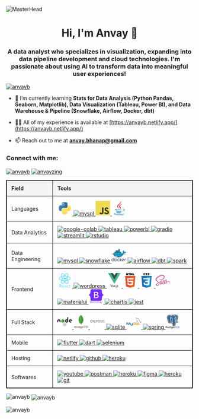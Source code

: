 ![MasterHead](https://github.com/AnvayB/AnvayB/assets/53208269/ff873bc6-fe5d-4031-9da7-a7da67c11e72)

<h1 align="center">Hi, I'm Anvay 👋</h1>
<h3 align="center">A data analyst who specializes in visualization, expanding into data pipeline development and cloud technologies.  I'm passionate about using AI to transform data into meaningful user experiences!</h3>


<!-- <p align="left"> <img src="https://komarev.com/ghpvc/?username=anvayb&label=Profile%20views&color=0e75b6&style=flat" alt="anvayb" /> </p> -->

<p align="left"> <a href="https://github.com/ryo-ma/github-profile-trophy"><img
      src="https://github-profile-trophy.vercel.app/?username=anvayb" alt="anvayb" /></a> </p>

- 🌱 I’m currently learning **Stats for Data Analysis (Python Pandas, Seaborn, Matplotlib), Data Visualization (Tableau, Power BI), and Data Warehouse & Pipeline (Snowflake, Airflow, Docker, dbt)**

- 👨‍💻 All of my experience is available at [https://anvayb.netlify.app/](https://anvayb.netlify.app/)

<!-- - 💬 Ask me about **React, WordPress** -->

- 📫 Reach out to me at <b><a href="mailto:anvay.bhanap@gmail.com">anvay.bhanap@gmail.com</a></b>


<h3 align="left">Connect with me:</h3>
<p align="left">
  <a href="https://linkedin.com/in/anvayb" target="blank"><img align="center"
      src="https://raw.githubusercontent.com/rahuldkjain/github-profile-readme-generator/master/src/images/icons/Social/linked-in-alt.svg"
      alt="anvayb" height="30" width="40" /></a>
  <a href="https://instagram.com/anvayzing" target="blank"><img align="center"
      src="https://raw.githubusercontent.com/rahuldkjain/github-profile-readme-generator/master/src/images/icons/Social/instagram.svg"
      alt="anvayzing" height="30" width="40" /></a>
  <!-- <a href="https://www.leetcode.com/anvayb" target="blank"><img align="center"
      src="https://raw.githubusercontent.com/rahuldkjain/github-profile-readme-generator/master/src/images/icons/Social/leet-code.svg"
      alt="anvayb" height="30" width="40" /></a> -->
</p>


<table style="width: 100%; border-collapse: collapse; border: 1px solid black;">
  <thead>
    <tr style="background-color: #f5f5f5;">
      <th style="padding: 12px; text-align: left; border: 1px solid black;">Field</th>
      <th style="padding: 12px; text-align: left; border: 1px solid black;">Tools</th>
    </tr>
  </thead>
  <tbody>
    <tr>
      <td style="padding: 12px; border: 1px solid black; vertical-align: middle;">Languages</td>
      <td style="padding: 12px; border: 1px solid black;">
        <a href="https://www.python.org" target="_blank" rel="noreferrer">
          <img src="https://raw.githubusercontent.com/devicons/devicon/master/icons/python/python-original.svg" alt="python" width="40" height="40" />
        </a>
        <a href="https://www.mysql.com/" target="_blank" rel="noreferrer">
          <img src="https://user-images.githubusercontent.com/25181517/183896128-ec99105a-ec1a-4d85-b08b-1aa1620b2046.png" alt="mysql" width="40" height="40" />
        </a>
        <a href="https://developer.mozilla.org/en-US/docs/Web/JavaScript" target="_blank" rel="noreferrer">
          <img src="https://raw.githubusercontent.com/devicons/devicon/master/icons/javascript/javascript-original.svg" alt="javascript" width="40" height="40" />
        </a>
        <a href="https://www.java.com" target="_blank" rel="noreferrer">
          <img src="https://raw.githubusercontent.com/devicons/devicon/master/icons/java/java-original.svg" alt="java" width="40" height="40" />
        </a>
      </td>
    </tr>
    <tr>
      <td style="padding: 12px; border: 1px solid black; vertical-align: middle;">Data Analytics</td>
      <td style="padding: 12px; border: 1px solid black;">
        <a href="https://colab.research.google.com/" target="_blank" rel="noreferrer">
          <img src="https://colab.research.google.com/img/colab_favicon_256px.png" alt="google-colab" width="40" height="40" />
        </a>
        <a href="https://www.tableau.com/" target="_blank" rel="noreferrer">
          <img src="https://billigence.com/wp-content/uploads/2022/08/2-1024x1024.png" alt="tableau" width="40" height="40" />
        </a>
        <a href="https://app.powerbi.com/" target="_blank" rel="noreferrer">
          <img src="https://upload.wikimedia.org/wikipedia/commons/thumb/c/cf/New_Power_BI_Logo.svg/1200px-New_Power_BI_Logo.svg.png" alt="powerbi" width="40" height="40" />
        </a>
        <a href="https://gradio.app/" target="_blank" rel="noreferrer">
          <img src="https://seeklogo.com/images/G/gradio-icon-logo-908AE1836C-seeklogo.com.png" alt="gradio" width="40" height="40" />
        </a>
        <a href="https://streamlit.io//" target="_blank" rel="noreferrer">
          <img src="https://streamlit.io/images/brand/streamlit-mark-color.png" alt="streamlit" width="40" />
        </a>
        <a href="https://posit.co/downloads/" target="_blank" rel="noreferrer">
          <img src="https://lh6.googleusercontent.com/proxy/Tdz9NhhtMa5sL46AAoZEaEvQfELS-i3GhXeFXpDBHmONYJes-lBCD_nuTovseFvUSFgk_iFSdXiGdqTPpjRcKQiwucRKFiiXy2waz9Aihz1lr71fCjC7ZCEkzI_cx6DyY_ZSOQ9D-e6_" alt="rstudio" width="40" />
        </a>
      </td>
    </tr>
    <tr>
      <td style="padding: 12px; border: 1px solid black; vertical-align: middle;">Data Engineering</td>
      <td style="padding: 12px; border: 1px solid black;">
        <a href="https://www.mysql.com/" target="_blank" rel="noreferrer">
          <img src="https://user-images.githubusercontent.com/25181517/183896128-ec99105a-ec1a-4d85-b08b-1aa1620b2046.png" alt="mysql" width="40" height="40" />
        </a>
        <a href="https://www.snowflake.com/en/emea/" target="_blank" rel="noreferrer">
          <img src="https://companieslogo.com/img/orig/SNOW-35164165.png?t=1720244494" alt="snowflake" width="40" height="40" />
        </a>
        <a href="https://www.docker.com/" target="_blank" rel="noreferrer">
          <img src="https://raw.githubusercontent.com/devicons/devicon/master/icons/docker/docker-original-wordmark.svg" alt="docker" width="40" height="40" />
        </a>
        <a href="https://airflow.apache.org/" target="_blank" rel="noreferrer">
          <img src="https://astro-provider-logos.s3.us-east-2.amazonaws.com/apache-airflow.png" alt="airflow" width="40" height="40" />
        </a>
        <a href="https://www.getdbt.com/" target="_blank" rel="noreferrer">
          <img src="https://seeklogo.com/images/D/dbt-logo-500AB0BAA7-seeklogo.com.png" alt="dbt" width="40" height="40" />
        </a>
        <a href="https://spark.apache.org/" target="_blank" rel="noreferrer">
          <img src="https://upload.wikimedia.org/wikipedia/commons/thumb/f/f3/Apache_Spark_logo.svg/2560px-Apache_Spark_logo.svg.png" alt="spark" height="40" />
        </a>
      </td>
    </tr>
    <tr>
      <td style="padding: 12px; border: 1px solid black; vertical-align: middle;">Frontend</td>
      <td style="padding: 12px; border: 1px solid black;">
        <a href="https://reactjs.org/" target="_blank" rel="noreferrer">
          <img src="https://raw.githubusercontent.com/devicons/devicon/master/icons/react/react-original-wordmark.svg" alt="react" width="40" height="40" />
        </a>
        <a href="https://wordpress.com/" target="_blank" rel="noreferrer">
          <img src="https://upload.wikimedia.org/wikipedia/commons/thumb/9/98/WordPress_blue_logo.svg/2048px-WordPress_blue_logo.svg.png" alt="wordpress" width="40" height="40">
        </a>
        <a href="https://vuejs.org/" target="_blank" rel="noreferrer">
          <img src="https://raw.githubusercontent.com/devicons/devicon/master/icons/vuejs/vuejs-original-wordmark.svg" alt="vuejs" width="40" height="40" />
        </a>
        <a href="https://www.w3.org/html/" target="_blank" rel="noreferrer">
          <img src="https://raw.githubusercontent.com/devicons/devicon/master/icons/html5/html5-original-wordmark.svg" alt="html5" width="40" height="40" />
        </a>
        <a href="https://www.w3schools.com/css/" target="_blank" rel="noreferrer">
          <img src="https://raw.githubusercontent.com/devicons/devicon/master/icons/css3/css3-original-wordmark.svg" alt="css3" width="40" height="40" />
        </a>
        <a href="https://sass-lang.com" target="_blank" rel="noreferrer">
          <img src="https://raw.githubusercontent.com/devicons/devicon/master/icons/sass/sass-original.svg" alt="sass" width="40" height="40" />
        </a>
        <a href="https://mui.com/">
          <img src="https://mui.com/static/logo.png" alt="materialui" width="40" height="40">
        </a>
        <a href="https://getbootstrap.com" target="_blank" rel="noreferrer">
          <img src="https://raw.githubusercontent.com/devicons/devicon/master/icons/bootstrap/bootstrap-plain-wordmark.svg" alt="bootstrap" width="40" height="40" />
        </a>
        <a href="https://www.chartjs.org" target="_blank" rel="noreferrer">
          <img src="https://www.chartjs.org/media/logo-title.svg" alt="chartjs" width="40" height="40" />
        </a>
        <a href="https://jestjs.io" target="_blank" rel="noreferrer">
          <img src="https://www.vectorlogo.zone/logos/jestjsio/jestjsio-icon.svg" alt="jest" width="40" height="40" />
        </a>
      </td>
    </tr>
    <tr>
      <td style="padding: 12px; border: 1px solid black; vertical-align: middle;">Full Stack</td>
      <td style="padding: 12px; border: 1px solid black;">
        <a href="https://nodejs.org" target="_blank" rel="noreferrer">
          <img src="https://raw.githubusercontent.com/devicons/devicon/master/icons/nodejs/nodejs-original-wordmark.svg" alt="nodejs" width="40" height="40" />
        </a>
        <a href="https://www.mongodb.com/" target="_blank" rel="noreferrer">
          <img src="https://raw.githubusercontent.com/devicons/devicon/master/icons/mongodb/mongodb-original-wordmark.svg" alt="mongodb" width="40" height="40" />
        </a>
        <a href="https://expressjs.com" target="_blank" rel="noreferrer">
          <img src="https://raw.githubusercontent.com/devicons/devicon/master/icons/express/express-original-wordmark.svg" alt="express" width="40" height="40" />
        </a>
        <a href="https://www.sqlite.org/" target="_blank" rel="noreferrer">
          <img src="https://www.vectorlogo.zone/logos/sqlite/sqlite-icon.svg" alt="sqlite" width="40" height="40" />
        </a>
        <a href="https://www.mysql.com/" target="_blank" rel="noreferrer">
          <img src="https://raw.githubusercontent.com/devicons/devicon/master/icons/mysql/mysql-original-wordmark.svg" alt="mysql" width="40" height="40" />
        </a>
        <a href="https://spring.io/" target="_blank" rel="noreferrer">
          <img src="https://www.vectorlogo.zone/logos/springio/springio-icon.svg" alt="spring" width="40" height="40" />
        </a>
        <a href="https://www.postgresql.org" target="_blank" rel="noreferrer">
          <img src="https://raw.githubusercontent.com/devicons/devicon/master/icons/postgresql/postgresql-original-wordmark.svg" alt="postgresql" width="40" height="40" />
        </a>
      </td>
    </tr>
    <tr>
      <td style="padding: 12px; border: 1px solid black; vertical-align: middle;">Mobile</td>
      <td style="padding: 12px; border: 1px solid black;">
        <a href="https://flutter.dev" target="_blank" rel="noreferrer">
          <img src="https://www.vectorlogo.zone/logos/flutterio/flutterio-icon.svg" alt="flutter" width="40" height="40" />
        </a>
        <a href="https://dart.dev" target="_blank" rel="noreferrer">
          <img src="https://www.vectorlogo.zone/logos/dartlang/dartlang-icon.svg" alt="dart" width="40" height="40" />
        </a>
        <a href="https://www.selenium.dev" target="_blank" rel="noreferrer">
          <img src="https://raw.githubusercontent.com/detain/svg-logos/780f25886640cef088af994181646db2f6b1a3f8/svg/selenium-logo.svg" alt="selenium" width="40" height="40" />
        </a>
      </td>
    </tr>
    <tr>
      <td style="padding: 12px; border: 1px solid black; vertical-align: middle;">Hosting</td>
      <td style="padding: 12px; border: 1px solid black;">
        <a href="https://netlify.com" target="_blank" rel="noreferrer">
          <img src="https://cdn.freebiesupply.com/logos/large/2x/netlify-logo-png-transparent.png" alt="netlify" width="40" height="40" />
        </a>
        <a href="https://github.com" target="_blank" rel="noreferrer">
          <img src="https://github.githubassets.com/assets/GitHub-Mark-ea2971cee799.png" alt="github" width="40" height="40" />
        </a>
        <a href="https://heroku.com" target="_blank" rel="noreferrer">
          <img src="https://www.vectorlogo.zone/logos/heroku/heroku-icon.svg" alt="heroku" width="40" height="40" />
        </a>
      </td>
    </tr>
    <tr>
      <td style="padding: 12px; border: 1px solid black; vertical-align: middle;">Softwares</td>
      <td style="padding: 12px; border: 1px solid black;">
        <a href="https://code.visualstudio.com/" target="_blank" rel="noreferrer">
          <img src="https://yt3.googleusercontent.com/_q52i8bUAEvcb7JR4e-eNTv23y2A_wg5sCz0NC0GrGtcw1CRMWJSOPVHUDh_bngD0q4gMvVeoA=s900-c-k-c0x00ffffff-no-rj" alt="youtube" width="40" height="40" />
        </a>
        <a href="https://postman.com" target="_blank" rel="noreferrer">
          <img src="https://www.vectorlogo.zone/logos/getpostman/getpostman-icon.svg" alt="postman" width="40" height="40" />
        </a>
        <a href="https://www.adobe.com/products/photoshop.html" target="_blank" rel="noreferrer">
          <img src="https://upload.wikimedia.org/wikipedia/commons/thumb/a/af/Adobe_Photoshop_CC_icon.svg/2101px-Adobe_Photoshop_CC_icon.svg.png" alt="heroku" width="40" height="40" />
        </a>
        <a href="https://www.figma.com/" target="_blank" rel="noreferrer">
          <img src="https://www.vectorlogo.zone/logos/figma/figma-icon.svg" alt="figma" width="40" height="40" />
        </a>
        <a href="https://lightroom.adobe.com/" target="_blank" rel="noreferrer">
          <img src="https://upload.wikimedia.org/wikipedia/commons/thumb/b/b6/Adobe_Photoshop_Lightroom_CC_logo.svg/640px-Adobe_Photoshop_Lightroom_CC_logo.svg.png" alt="heroku" width="40" height="40" />
        </a>
        <a href="https://git-scm.com/" target="_blank" rel="noreferrer">
          <img src="https://www.vectorlogo.zone/logos/git-scm/git-scm-icon.svg" alt="git" width="40" height="40" />
        </a>
      </td>
    </tr>
  </tbody>
</table>

<p><img align="left"
    src="https://github-readme-stats.vercel.app/api/top-langs?username=anvayb&show_icons=true&locale=en&layout=compact"
    alt="anvayb" /></p>

<p>&nbsp;<img align="center" src="https://github-readme-stats.vercel.app/api?username=anvayb&show_icons=true&locale=en"
    alt="anvayb" /></p>

<p><img align="center" src="https://github-readme-streak-stats.herokuapp.com/?user=anvayb&" alt="anvayb" /></p>

